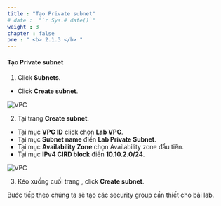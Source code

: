 ```yaml
---
title : "Tạo Private subnet"
# date :  "`r Sys.# date()`" 
weight : 3
chapter : false
pre : " <b> 2.1.3 </b> "
---
```


#### Tạo Private subnet

1. Click **Subnets**.
  + Click **Create subnet**.

![VPC](/images/2.prerequisite/017-createsubnet.png)

2. Tại trang **Create subnet**.
  + Tại mục **VPC ID** click chọn **Lab VPC**.
  + Tại mục **Subnet name** điền **Lab Private Subnet**.
  + Tại mục **Availability Zone** chọn Availability zone đầu tiên.
  + Tại mục **IPv4 CIRD block** điền **10.10.2.0/24**.

![VPC](/images/2.prerequisite/018-createsubnet.png)

3. Kéo xuống cuối trang , click **Create subnet**.

Bước tiếp theo chúng ta sẽ tạo các security group cần thiết cho bài lab.